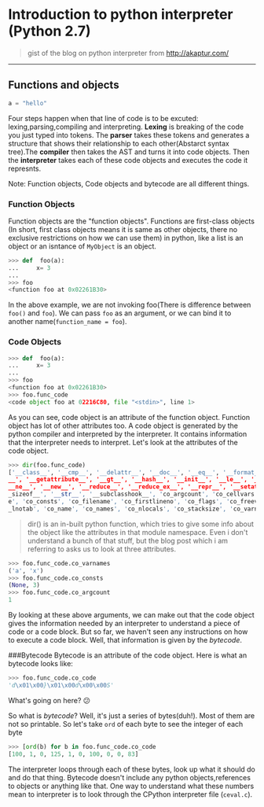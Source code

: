 # Introduction to python interpreter (Python 2.7)
>gist of the blog on python interpreter from http://akaptur.com/
___

## Functions and objects
```python
a = "hello"
```

Four steps happen when that line of code is to be excuted: lexing,parsing,compiling and interpreting.
__**Lexing**__ is breaking of the code you just typed into tokens. The __**parser**__ takes these tokens and 
generates a structure that shows their relationship to each other(Abstarct syntax tree).The __**compiler**__ then takes
the AST and turns it into code objects. Then the __**interpreter**__ takes each of these code objects and executes the code
it represnts.

Note: Function objects, Code objects and bytecode are all different things. 

### Function Objects
Function objects are the "function objects". Functions are first-class objects (In short, first class objects means it is same as other objects, there no exclusive restrictions on how we can use them) in python, like a list is an object or an isntance of ```MyObject``` is an object.

```python
>>> def  foo(a):
...     x= 3
...
>>> foo
<function foo at 0x02261B30>
```

In the above example, we are not invoking foo(There is difference between ```foo()``` and ```foo```). We can pass ```foo``` as 
an argument, or we can bind it to another name(```function_name = foo```). 

### Code Objects

```python
>>> def  foo(a):
...     x= 3
...
>>> foo
<function foo at 0x02261B30>
>>> foo.func_code
<code object foo at 02216C80, file "<stdin>", line 1>
```
As you can see, code object is an attribute of the function object. Function object has lot of other attributes too. 
A code object is generated by the python compiler and interpreted by the interpreter. It contains information that the interpreter
needs to interpret. Let's look at the attributes of the code object.
```python
>>> dir(foo.func_code)
['__class__', '__cmp__', '__delattr__', '__doc__', '__eq__', '__format__', '__
__', '__getattribute__', '__gt__', '__hash__', '__init__', '__le__', '__lt__',
__ne__', '__new__', '__reduce__', '__reduce_ex__', '__repr__', '__setattr__',
_sizeof__', '__str__', '__subclasshook__', 'co_argcount', 'co_cellvars', 'co_c
e', 'co_consts', 'co_filename', 'co_firstlineno', 'co_flags', 'co_freevars', '
_lnotab', 'co_name', 'co_names', 'co_nlocals', 'co_stacksize', 'co_varnames']
```
>dir() is an in-built python function, which tries to give some info about the object like the attributes in that module
namespace.
Even i don't understand a bunch of that stuff, but the blog post which i am referring to asks us to look at three attributes.
```python
>>> foo.func_code.co_varnames
('a', 'x')
>>> foo.func_code.co_consts
(None, 3)
>>> foo.func_code.co_argcount
1
```
By looking at these above arguments, we can make out that the code object gives the information needed by an interpreter to understand
a piece of code or a code block. But so far, we haven't seen any instructions on how to execute a code block. Well, that information is given by the *bytecode*. 

###Bytecode
Bytecode is an attribute of the code object. Here is what an bytecode looks like:
```python
>>> foo.func_code.co_code
'd\x01\x00}\x01\x00d\x00\x00S'
```
What's going on here? :confused:

So what is *bytecode*? Well, it's just a series of bytes(duh!). Most of them are not so printable. So let's take ```ord``` of each byte to see the integer of each byte
```python
>>> [ord(b) for b in foo.func_code.co_code
[100, 1, 0, 125, 1, 0, 100, 0, 0, 83]
```
The interpreter loops through each of these bytes, look up what it should do and do that thing. Bytecode doesn't include any python objects,references to objects or anything like that. One way to understand what these numbers mean to interpreter is to look through the CPython interpreter file (```ceval.c```). 

